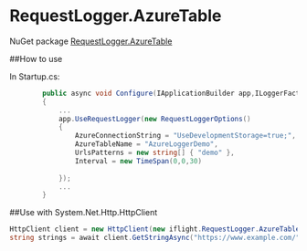 # RequestLogger.AzureTable

NuGet package [RequestLogger.AzureTable](https://www.nuget.org/packages/RequestLogger.AzureTable/)

##How to use

In Startup.cs:

```cs
        public async void Configure(IApplicationBuilder app,ILoggerFactory loggerfactory)
        {
            ...
            app.UseRequestLogger(new RequestLoggerOptions()
            {
                AzureConnectionString = "UseDevelopmentStorage=true;",
                AzureTableName = "AzureLoggerDemo",
                UrlsPatterns = new string[] { "demo" },
                Interval = new TimeSpan(0,0,30)   
                
            });
            ...
        }
  ```
  
##Use with System.Net.Http.HttpClient
  
  ```cs
  HttpClient client = new HttpClient(new iflight.RequestLogger.AzureTable.LoggingHandler(new HttpClientHandler()));
  string strings = await client.GetStringAsync("https://www.example.com/");
  ```
